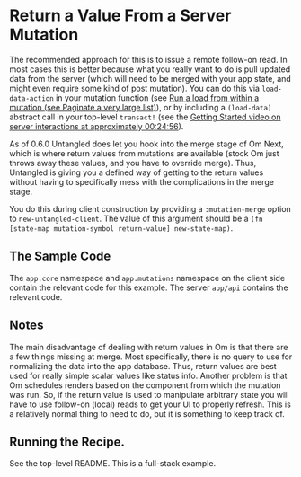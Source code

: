 # Return a Value From a Server Mutation

The recommended approach for this is to issue a remote follow-on read. In most cases this is better because
what you really want to do is pull updated data from the server (which will need to be merged with your app
state, and might even require some kind of post mutation). You can do this via `load-data-action` in your mutation
function (see [Run a load from within a mutation (see Paginate a very large list)](recipes/paginate-large-lists)), or by
including a `(load-data)` abstract call in your top-level `transact!` (see the [Getting Started video on server
interactions at approximately 00:24:56](https://youtu.be/t49JYB27fv8?t=24m56s)).

As of 0.6.0 Untangled does let you hook into the merge stage of Om Next, which is where return values from mutations
are available (stock Om just throws away these values, and you have to override merge). Thus, Untangled is giving
you a defined way of getting to the return values without having to specifically mess with the complications
in the merge stage.

You do this during client construction by providing a `:mutation-merge` option to `new-untangled-client`. The value of
this argument should be a `(fn [state-map mutation-symbol return-value] new-state-map)`.

## The Sample Code

The `app.core` namespace and `app.mutations` namespace on the client side contain the relevant code for this example. 
The server `app/api` contains the relevant code.

## Notes

The main disadvantage of dealing with return values in Om is that there are a few things missing at merge. Most specifically,
there is no query to use for normalizing the data into the app database. Thus, return values 
are best used for really simple scalar values like status info. Another problem is
that Om schedules renders based on the component from which the mutation was run. So,
if the return value is used to manipulate arbitrary state you will have to
use follow-on (local) reads to get your UI to properly refresh. This is a
relatively normal thing to need to do, but it is something to keep track of.

## Running the Recipe. 

See the top-level README. This is a full-stack example.
